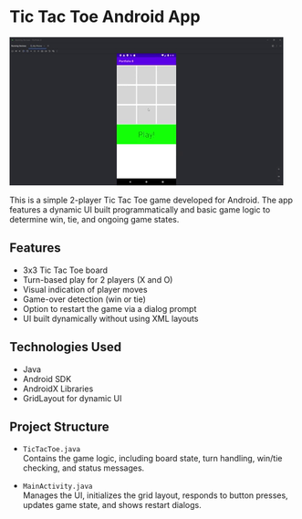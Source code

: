 # Tic Tac Toe Android App

![](https://github.com/mlorenc2021/TicTacToe-App/blob/master/download.gif)

This is a simple 2-player Tic Tac Toe game developed for Android. The app features a dynamic UI built programmatically and basic game logic to determine win, tie, and ongoing game states.

## Features

- 3x3 Tic Tac Toe board
- Turn-based play for 2 players (X and O)
- Visual indication of player moves
- Game-over detection (win or tie)
- Option to restart the game via a dialog prompt
- UI built dynamically without using XML layouts

## Technologies Used

- Java
- Android SDK
- AndroidX Libraries
- GridLayout for dynamic UI

## Project Structure

- `TicTacToe.java`  
  Contains the game logic, including board state, turn handling, win/tie checking, and status messages.

- `MainActivity.java`  
  Manages the UI, initializes the grid layout, responds to button presses, updates game state, and shows restart dialogs.
